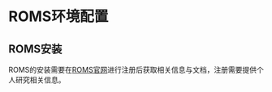 # ROMS环境配置
## ROMS安装
ROMS的安装需要在[ROMS官网](https://www.myroms.org/index.php)进行注册后获取相关信息与文档，注册需要提供个人研究相关信息。  
